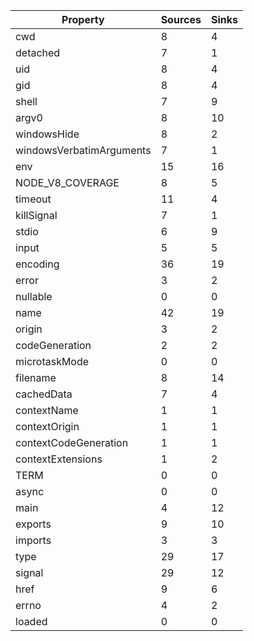 Property      | Sources | Sinks |
--------------|---------|-------|
cwd | 8 | 4 | 
detached | 7 | 1 | 
uid | 8 | 4 | 
gid | 8 | 4 | 
shell | 7 | 9 | 
argv0 | 8 | 10 | 
windowsHide | 8 | 2 | 
windowsVerbatimArguments | 7 | 1 | 
env | 15 | 16 | 
NODE_V8_COVERAGE | 8 | 5 | 
timeout | 11 | 4 | 
killSignal | 7 | 1 | 
stdio | 6 | 9 | 
input | 5 | 5 | 
encoding | 36 | 19 | 
error | 3 | 2 | 
nullable | 0 | 0 | 
name | 42 | 19 | 
origin | 3 | 2 | 
codeGeneration | 2 | 2 | 
microtaskMode | 0 | 0 | 
filename | 8 | 14 | 
cachedData | 7 | 4 | 
contextName | 1 | 1 | 
contextOrigin | 1 | 1 | 
contextCodeGeneration | 1 | 1 | 
contextExtensions | 1 | 2 | 
TERM | 0 | 0 | 
async | 0 | 0 | 
main | 4 | 12 | 
exports | 9 | 10 | 
imports | 3 | 3 | 
type | 29 | 17 | 
signal | 29 | 12 | 
href | 9 | 6 | 
errno | 4 | 2 | 
loaded | 0 | 0 | 

